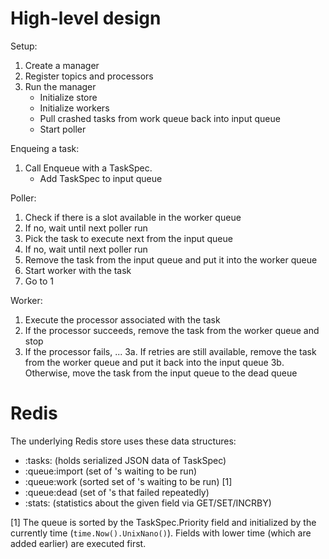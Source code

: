 # High-level design

Setup:

1. Create a manager
2. Register topics and processors
3. Run the manager
   - Initialize store
   - Initialize workers
   - Pull crashed tasks from work queue back into input queue
   - Start poller

Enqueing a task:

1. Call Enqueue with a TaskSpec.
   - Add TaskSpec to input queue

Poller:

1. Check if there is a slot available in the worker queue
2. If no, wait until next poller run
3. Pick the task to execute next from the input queue
4. If no, wait until next poller run
5. Remove the task from the input queue and put it into the worker queue
6. Start worker with the task
7. Go to 1

Worker:

1. Execute the processor associated with the task
2. If the processor succeeds, remove the task from the worker queue and stop
3. If the processor fails, ...
   3a. If retries are still available, remove the task from the
       worker queue and put it back into the input queue
   3b. Otherwise, move the task from the input queue to the dead queue

# Redis

The underlying Redis store uses these data structures:

- <namespace>:tasks:<id>      (holds serialized JSON data of TaskSpec)
- <namespace>:queue:import    (set of <id>'s waiting to be run)
- <namespace>:queue:work      (sorted set of <id>'s waiting to be run) [1]
- <namespace>:queue:dead      (set of <id>'s that failed repeatedly)
- <namespace>:stats:<field>   (statistics about the given field via GET/SET/INCRBY)

[1] The queue is sorted by the TaskSpec.Priority field and initialized
    by the currently time (`time.Now().UnixNano()`). Fields with lower
    time (which are added earlier) are executed first.
